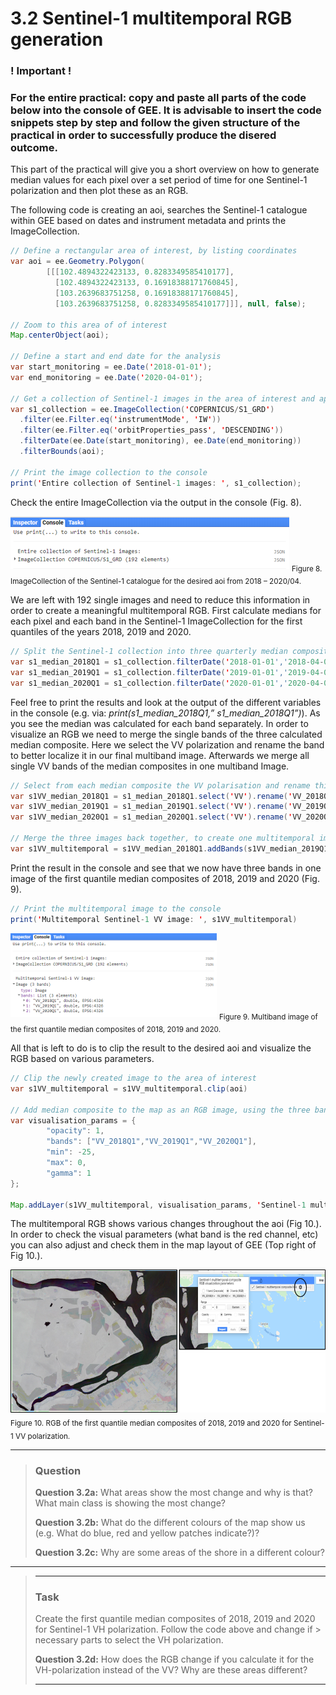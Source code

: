 # 3.2 Sentinel-1 multitemporal RGB generation

### ! Important !
### For the entire practical: copy and paste all parts of the code below into the console of GEE. It is advisable to insert the code snippets step by step and follow the given structure of the practical in order to successfully produce the disered outcome.

This part of the practical will give you a short overview on how to generate median values for each pixel over a set period of time for one Sentinel-1 polarization and then plot these as an RGB.

The following code is creating an aoi, searches the Sentinel-1 catalogue within GEE based on dates and instrument metadata and prints the ImageCollection.

```java
// Define a rectangular area of interest, by listing coordinates
var aoi = ee.Geometry.Polygon(
        [[[102.4894322423133, 0.8283349585410177],
          [102.4894322423133, 0.16918388171760845],
          [103.2639683751258, 0.16918388171760845],
          [103.2639683751258, 0.8283349585410177]]], null, false);

// Zoom to this area of of interest
Map.centerObject(aoi);

// Define a start and end date for the analysis
var start_monitoring = ee.Date('2018-01-01');
var end_monitoring = ee.Date('2020-04-01');

// Get a collection of Sentinel-1 images in the area of interest and apply some filters
var s1_collection = ee.ImageCollection('COPERNICUS/S1_GRD')
  .filter(ee.Filter.eq('instrumentMode', 'IW'))
  .filter(ee.Filter.eq('orbitProperties_pass', 'DESCENDING'))
  .filterDate(ee.Date(start_monitoring), ee.Date(end_monitoring))
  .filterBounds(aoi);

// Print the image collection to the console
print('Entire collection of Sentinel-1 images: ', s1_collection);
```
Check the entire ImageCollection via the output in the console (Fig. 8). 

![fig](/figures/figure_08.png)
<sub>Figure 8. ImageCollection of the Sentinel-1 catalogue for the desired aoi from 2018 – 2020/04. </sub>

We are left with 192 single images and need to reduce this information in order to create a meaningful multitemporal RGB. 
First calculate medians for each pixel and each band in the Sentinel-1 ImageCollection for the first quantiles of the years 2018, 2019 and 2020.

```java
// Split the Sentinel-1 collection into three quarterly median composites, to allow creating a multitemporal RGB composite
var s1_median_2018Q1 = s1_collection.filterDate('2018-01-01','2018-04-01').median();
var s1_median_2019Q1 = s1_collection.filterDate('2019-01-01','2019-04-01').median();
var s1_median_2020Q1 = s1_collection.filterDate('2020-01-01','2020-04-01').median();
```
Feel free to print the results and look at the output of the different variables in the console (e.g. via: _print(s1_median_2018Q1,” s1_median_2018Q1”)_). 
As you see the median was calculated for each band separately. In order to visualize an RGB we need to merge the single bands of the three calculated median composite. 
Here we select the VV polarization and rename the band to better localize it in our final multiband image. 
Afterwards we merge all single VV bands of the median composites in one multiband Image.

```java
// Select from each median composite the VV polarisation and rename this corresponding to the time period
var s1VV_median_2018Q1 = s1_median_2018Q1.select('VV').rename('VV_2018Q1')
var s1VV_median_2019Q1 = s1_median_2019Q1.select('VV').rename('VV_2019Q1')
var s1VV_median_2020Q1 = s1_median_2020Q1.select('VV').rename('VV_2020Q1')

// Merge the three images back together, to create one multitemporal image with three bands
var s1VV_multitemporal = s1VV_median_2018Q1.addBands(s1VV_median_2019Q1.addBands(s1VV_median_2020Q1));
```

Print the result in the console and see that we now have three bands in one image of the first quantile median composites of 2018, 2019 and 2020 (Fig. 9).

```java
// Print the multitemporal image to the console
print('Multitemporal Sentinel-1 VV image: ', s1VV_multitemporal)
```
![fig](/figures/figure_09.png)
<sub>Figure 9. Multiband image of the first quantile median composites of 2018, 2019 and 2020. </sub>

All that is left to do is to clip the result to the desired aoi and visualize the RGB based on various parameters.

```java
// Clip the newly created image to the area of interest
var s1VV_multitemporal = s1VV_multitemporal.clip(aoi)

// Add median composite to the map as an RGB image, using the three bands VV, VH and VV/VH
var visualisation_params = {
        "opacity": 1,
        "bands": ["VV_2018Q1","VV_2019Q1","VV_2020Q1"],
        "min": -25,
        "max": 0,
        "gamma": 1
};

Map.addLayer(s1VV_multitemporal, visualisation_params, 'Sentinel-1 multitemporal composite RGB', false)
```

The multitemporal RGB shows various changes throughout the aoi (Fig 10.). 
In order to check the visual parameters (what band is the red channel, etc) you can also adjust and check them in the map layout of GEE (Top right of Fig 10.).

![fig](/figures/figure_10.png)
<sub>Figure 10. RGB of the first quantile median composites of 2018, 2019 and 2020 for Sentinel-1 VV polarization. </sub>

___
> ### Question
>__Question 3.2a:__ What areas show the most change and why is that? What main class is showing the most change?
>
>__Question 3.2b:__ What do the different colours of the map show us (e.g. What do blue, red and yellow patches indicate?)? 
>
>__Question 3.2c:__ Why are some areas of the shore in a different colour?
___

> ___
> ### Task
> Create the first quantile median composites of 2018, 2019 and 2020 for Sentinel-1 VH polarization. Follow the code above and change if > necessary parts to select the VH polarization.
>
>__Question 3.2d:__ How does the RGB change if you calculate it for the VH-polarization instead of the VV?  Why are these areas different?
> ___
